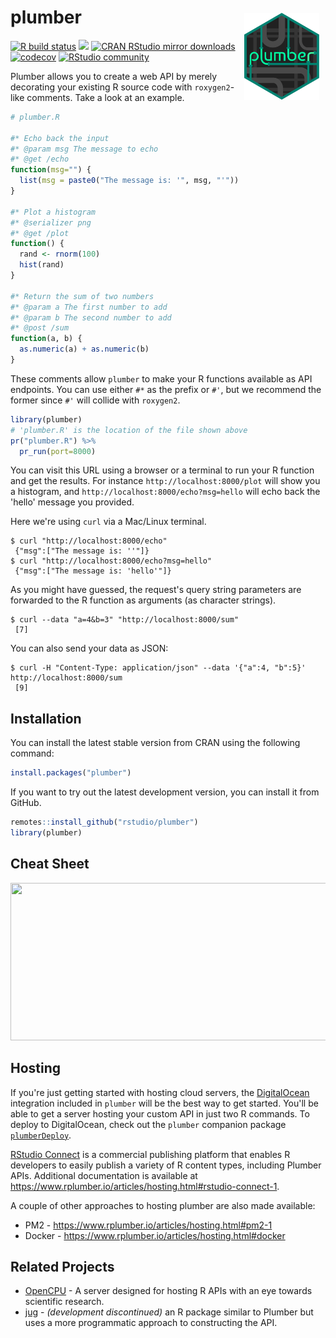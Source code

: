 # plumber <a href='https://www.rplumber.io/'><img src='man/figures/logo.svg' align="right" height="138.5" style="margin:10px;" /></a>

<!-- badges: start -->
[![R build status](https://github.com/rstudio/plumber/actions/workflows/R-CMD-check.yaml/badge.svg)](https://github.com/rstudio/plumber/actions)
[![](https://www.r-pkg.org/badges/version/plumber)](https://www.r-pkg.org/pkg/plumber)
[![CRAN RStudio mirror downloads](https://cranlogs.r-pkg.org/badges/plumber?color=brightgreen)](https://www.r-pkg.org/pkg/plumber)
[![codecov](https://app.codecov.io/gh/rstudio/plumber/branch/main/graph/badge.svg)](https://app.codecov.io/gh/rstudio/plumber)
[![RStudio community](https://img.shields.io/badge/community-plumber-blue?style=social&logo=rstudio&logoColor=75AADB)](https://forum.posit.co/tag/plumber)
<!-- badges: end -->

Plumber allows you to create a web API by merely decorating your existing R
source code with `roxygen2`-like comments. Take a look at an example.

```r
# plumber.R

#* Echo back the input
#* @param msg The message to echo
#* @get /echo
function(msg="") {
  list(msg = paste0("The message is: '", msg, "'"))
}

#* Plot a histogram
#* @serializer png
#* @get /plot
function() {
  rand <- rnorm(100)
  hist(rand)
}

#* Return the sum of two numbers
#* @param a The first number to add
#* @param b The second number to add
#* @post /sum
function(a, b) {
  as.numeric(a) + as.numeric(b)
}
```

These comments allow `plumber` to make your R functions available as API
endpoints. You can use either `#*` as the prefix or `#'`, but we recommend the
former since `#'` will collide with `roxygen2`.

```r
library(plumber)
# 'plumber.R' is the location of the file shown above
pr("plumber.R") %>%
  pr_run(port=8000)
```

You can visit this URL using a browser or a terminal to run your R function and
get the results. For instance
`http://localhost:8000/plot` will show you a
histogram, and
`http://localhost:8000/echo?msg=hello`
will echo back the 'hello' message you provided.

Here we're using `curl` via a Mac/Linux terminal.

```
$ curl "http://localhost:8000/echo"
 {"msg":["The message is: ''"]}
$ curl "http://localhost:8000/echo?msg=hello"
 {"msg":["The message is: 'hello'"]}
```

As you might have guessed, the request's query string parameters are forwarded
to the R function as arguments (as character strings).

```
$ curl --data "a=4&b=3" "http://localhost:8000/sum"
 [7]
```

You can also send your data as JSON:

```
$ curl -H "Content-Type: application/json" --data '{"a":4, "b":5}' http://localhost:8000/sum
 [9]
```

## Installation

You can install the latest stable version from CRAN using the following command:

```r
install.packages("plumber")
```

If you want to try out the latest development version, you can install it from GitHub.

```r
remotes::install_github("rstudio/plumber")
library(plumber)
```

## Cheat Sheet

<a href="https://github.com/rstudio/cheatsheets/blob/main/plumber.pdf"><img src="https://raw.githubusercontent.com/rstudio/cheatsheets/main/pngs/thumbnails/plumber-cheatsheet-thumbs.png" width="630" height="252"/></a>

## Hosting

If you're just getting started with hosting cloud servers, the
[DigitalOcean](https://www.digitalocean.com) integration included in `plumber`
will be the best way to get started. You'll be able to get a server hosting your
custom API in just two R commands. To deploy to DigitalOcean, check out the
`plumber` companion package [`plumberDeploy`](https://github.com/meztez/plumberDeploy).

[RStudio Connect](https://posit.co/products/enterprise/connect/) is a commercial
publishing platform that enables R developers to easily publish a variety of R
content types, including Plumber APIs. Additional documentation is available at
https://www.rplumber.io/articles/hosting.html#rstudio-connect-1.

A couple of other approaches to hosting plumber are also made available:

 - PM2 - https://www.rplumber.io/articles/hosting.html#pm2-1
 - Docker - https://www.rplumber.io/articles/hosting.html#docker

## Related Projects

- [OpenCPU](https://www.opencpu.org/) - A server designed for hosting R APIs
  with an eye towards scientific research.
- [jug](http://bart6114.github.io/jug/index.html) - *(development discontinued)*
  an R package similar to Plumber but uses a more programmatic approach to
  constructing the API.
